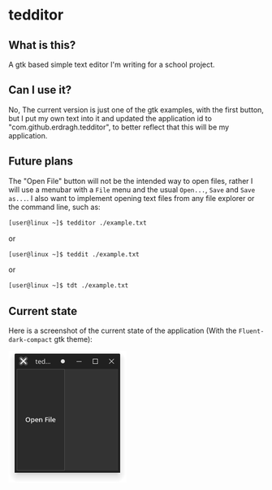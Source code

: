 # tedditor
## What is this?
A gtk based simple text editor I'm writing for a school project.

## Can I use it?
No,
The current version is just one of the gtk examples, with the first button, but I put my own text into it and updated the application id to "com.github.erdragh.tedditor", to better reflect that this will be my application.

## Future plans
The "Open File" button will not be the intended way to open files, rather I will use a menubar with a `File` menu and the usual `Open...`, `Save` and `Save as...`. I also want to implement opening text files from any file explorer or the command line, such as:

```bash
[user@linux ~]$ tedditor ./example.txt
```

or

```bash
[user@linux ~]$ teddit ./example.txt
```

or

```bash
[user@linux ~]$ tdt ./example.txt
```

## Current state

Here is a screenshot of the current state of the application (With the `Fluent-dark-compact` gtk theme):

![homescreen](https://github.com/Erdragh/tedditor/raw/main/tedditor.png)